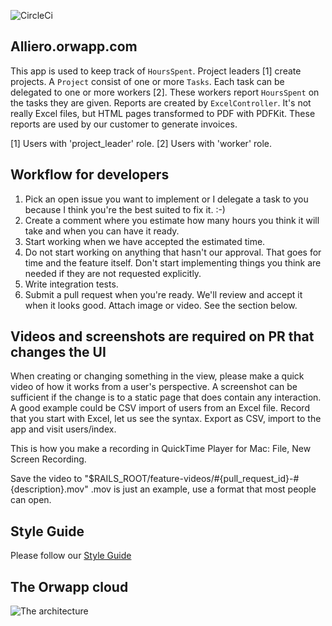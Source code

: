 ![CircleCi](https://circleci.com/gh/stabenfeldt/alliero-orwapp.png?circle-token=33b26842e62a1537d5582f72c7c718eea9a5bfc6)
## Alliero.orwapp.com

This app is used to keep track of `HoursSpent`.
Project leaders [1] create projects. A `Project` consist of one or more `Tasks`.
Each task can be delegated to one or more workers [2]. These workers report `HoursSpent` on the tasks they are given.
Reports are created by `ExcelController`. It's not really Excel files, but HTML pages transformed to PDF with PDFKit.
These reports are used by our customer to generate invoices.

[1] Users with 'project_leader' role.
[2] Users with 'worker' role.

## Workflow for developers

  1. Pick an open issue you want to implement or I delegate a task to you because I think you're the best suited to fix it. :-)
  2. Create a comment where you estimate how many hours you think it will take and when you can have it ready.
  3. Start working when we have accepted the estimated time.
  4. Do not start working on anything that hasn't our approval. That goes for time and the feature itself. Don't start implementing things you think are needed if they are not requested explicitly.
  4. Write integration tests.
  5. Submit a pull request when you're ready. We'll review and accept it when it looks good.
     Attach image or video. See the section below.

## Videos and screenshots are required on PR that changes the UI
When creating or changing something in the view, please make a quick video of 
how it works from a user's perspective. A screenshot can be sufficient if the change is to a static page that does contain any interaction.
A good example could be CSV import of users from an Excel file. Record that you start with Excel, let us see the syntax. Export as CSV, import to the app and visit users/index.

This is how you make a recording in QuickTime Player for Mac:
File, New Screen Recording.

Save the video to "$RAILS_ROOT/feature-videos/#{pull_request_id}-#{description}.mov"
.mov is just an example, use a format that most people can open.



## Style Guide
Please follow our [Style Guide](https://github.com/stabenfeldt/alliero-orwapp/wiki/Style-guide)

## The Orwapp cloud

![The architecture](http://www.gliffy.com/go/publish/image/6487189/L.png)
